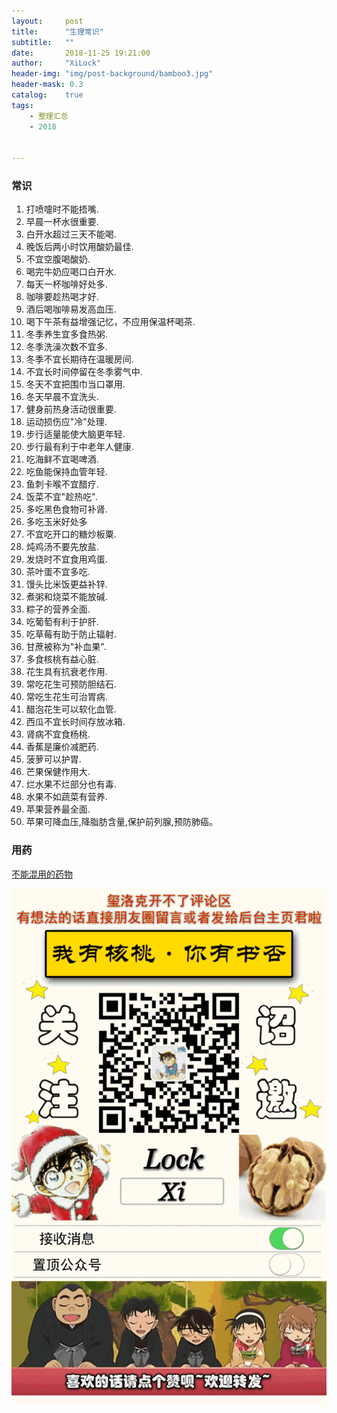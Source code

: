 ```yaml
---
layout:     post
title:      "生理常识"
subtitle:   ""
date:       2018-11-25 19:21:00
author:     "XiLock"
header-img: "img/post-background/bamboo3.jpg"
header-mask: 0.3
catalog:    true
tags:
    - 整理汇总
    - 2018


---
```

### 常识
1. 打喷嚏时不能捂嘴.
2. 早晨一杯水很重要.
3. 白开水超过三天不能喝.
4. 晚饭后两小时饮用酸奶最佳.
5. 不宜空腹喝酸奶.
6. 喝完牛奶应喝口白开水.
7. 每天一杯咖啡好处多.
8. 咖啡要趁热喝才好.
9. 酒后喝咖啡易发高血压.
10. 喝下午茶有益增强记忆，不应用保温杯喝茶.
11. 冬季养生宜多食热粥.
12. 冬季洗澡次数不宜多.
13. 冬季不宜长期待在温暖房间.
14. 不宜长时间停留在冬季雾气中.
15. 冬天不宜把围巾当口罩用.
16. 冬天早晨不宜洗头.
17. 健身前热身活动很重要.
18. 运动损伤应"冷"处理.
19. 步行适量能使大脑更年轻.
20. 步行最有利于中老年人健康.
21. 吃海鲜不宜喝啤酒.
22. 吃鱼能保持血管年轻.
23. 鱼刺卡喉不宜醋疗.
24. 饭菜不宜"趁热吃".
25. 多吃黑色食物可补肾.
26. 多吃玉米好处多
27. 不宜吃开口的糖炒板粟.
28. 炖鸡汤不要先放盐. 
29. 发烧时不宜食用鸡蛋.
30. 茶叶蛋不宜多吃.
31. 馒头比米饭更益补锌.
32. 煮粥和烧菜不能放碱.
33. 粽子的营养全面.
34. 吃葡萄有利于护肝.
35. 吃草莓有助于防止辐射.
36. 甘蔗被称为"补血果".
37. 多食核桃有益心脏.
38. 花生具有抗衰老作用.
39. 常吃花生可预防胆结石.
40. 常吃生花生可治胃病.
41. 醋泡花生可以软化血管.
42. 西瓜不宜长时间存放冰箱.
43. 肾病不宜食杨桃.
44. 香蕉是廉价减肥药.
45. 菠萝可以护胃.
46. 芒果保健作用大.
47. 烂水果不烂部分也有毒.
48. 水果不如蔬菜有营养.
49. 苹果营养最全面.
50. 苹果可降血压,降脂肪含量,保护前列腺,预防肺癌。

### 用药
[不能混用的药物](http://www.sohu.com/a/47896205_195094)  


![](/img/wc-tail.GIF)
